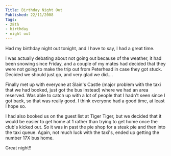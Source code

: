 ```yaml
---
Title: Birthday Night Out
Published: 22/11/2008
Tags:
- 28th
- birthday
- night out
---
```


Had my birthday night out tonight, and I have to say, I had a great time.

I was actually debating about not going out because of the weather, it had been snowing since Friday, and a couple of my mates had decided that they were not going to make the trip out from Peterhead in case they got stuck. Decided we should just go, and very glad we did....

Finally met up with everyone at Slain's Castle (major problem with the taxi that we had booked, just got the bus instead) where we had an area reserved. Was able to catch up with a lot of people that I hadn't seen since I got back, so that was really good. I think everyone had a good time, at least I hope so.

I had also booked us on the guest list at Tiger Tiger, but we decided that it would be easier to get home at 1 rather than trying to get home once the club's kicked out. So it was in past the pie shop for a steak pie and then into the taxi queue. Again, not much luck with the taxi's, ended up getting the number 17X bus home.

Great night!!

